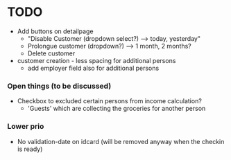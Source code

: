 # TODO

* Add buttons on detailpage
    * "Disable Customer (dropdown select?) --> today, yesterday"
    * Prolongue customer (dropdown?) --> 1 month, 2 months?
    * Delete customer
* customer creation - less spacing for additional persons
    * add employer field also for additional persons

### Open things (to be discussed)

* Checkbox to excluded certain persons from income calculation?
    * 'Guests' which are collecting the groceries for another person

### Lower prio

* No validation-date on idcard (will be removed anyway when the checkin is ready)
